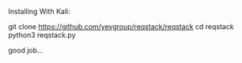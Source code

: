 Installing With Kali:

git clone https://github.com/yevgroup/reqstack/reqstack
cd reqstack
python3 reqstack.py

good job...
